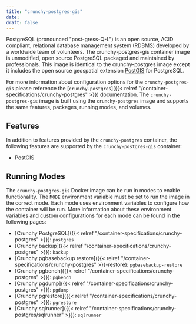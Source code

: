 ```yaml
---
title: "crunchy-postgres-gis"
date:
draft: false
---
```


PostgreSQL (pronounced "post-gress-Q-L") is an open source, ACID compliant, 
relational database management system (RDBMS) developed by a worldwide team of volunteers. 
The crunchy-postgres-gis container image is unmodified, open source PostgreSQL packaged and maintained by professionals. 
This image is identical to the crunchy-postgres image except it includes the open source geospatial extension [PostGIS](https://postgis.net/) for PostgreSQL.

For more information about configuration options for the `crunchy-postgres-gis` 
please reference the [`crunchy-postgres`]({{< relref "/container-specifications/crunchy-postgres" >}}) documentation. 
The `crunchy-postgres-gis` image is built using the `crunchy-postgres` image and 
supports the same features, packages, running modes, and volumes.

## Features

In addition to features provided by the `crunchy-postgres` container, the following features are supported by the `crunchy-postgres-gis` container:

* PostGIS

## Running Modes

The `crunchy-postgres-gis` Docker image can be run in modes to enable functionality. 
The `MODE` environment variable must be set to run the image in the correct mode. 
Each mode uses environment variables to configure how the container will be run. 
More information about these environment variables and custom configurations for each mode can be found in the following pages:

* [Crunchy PostgreSQL]({{< relref "/container-specifications/crunchy-postgres" >}}): `postgres`
* [Crunchy backup]({{< relref "/container-specifications/crunchy-postgres" >}}): `backup`
* [Crunchy pgbasebackup restore]({{< relref "/container-specifications/crunchy-postgres" >}}-restore): `pgbasebackup-restore`
* [Crunchy pgbench]({{< relref "/container-specifications/crunchy-postgres" >}}): `pgbench`
* [Crunchy pgdump]({{< relref "/container-specifications/crunchy-postgres" >}}): `pgdump`
* [Crunchy pgrestore]({{< relref "/container-specifications/crunchy-postgres" >}}): `pgrestore`
* [Crunchy sqlrunner]({{< relref "/container-specifications/crunchy-postgres/sqlrunner" >}}): `sqlrunner`

